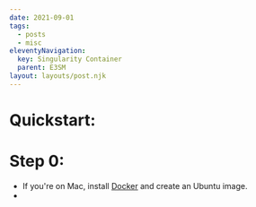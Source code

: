 ```yaml
---
date: 2021-09-01
tags:
  - posts
  - misc
eleventyNavigation:
  key: Singularity Container
  parent: E3SM
layout: layouts/post.njk
---
```

# Quickstart:



# Step 0:
* If you're on Mac, install [Docker](https://docs.docker.com/desktop/mac/install/) and create an Ubuntu image.
* 




